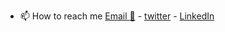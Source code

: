 - 📫 How to reach me [Email :email:](mailto:ihtyyarovich@gmail.com) -  [twitter](https://twitter.com/i_umarov) -  [LinkedIn](https://www.linkedin.com/in/islamumarov/)

